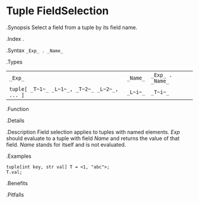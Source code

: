 #  Tuple FieldSelection

.Synopsis
Select a field from a tuple by its field name.

.Index
.

.Syntax
`_Exp_ . _Name_`

.Types


|                                         |          |                  |
| --- | --- | --- |
| `_Exp_`                                 | `_Name_` | `_Exp_ . _Name_` |
|`tuple[ _T~1~_ _L~1~_, _T~2~_ _L~2~_, ... ]` |  `_L~i~_` | `_T~i~_`         |


.Function

.Details

.Description
Field selection applies to tuples with named elements.
_Exp_ should evaluate to a tuple with field _Name_ and returns the value of that field.
_Name_ stands for itself and is not evaluated.

.Examples
```rascal-shell
tuple[int key, str val] T = <1, "abc">;
T.val;
```

.Benefits

.Pitfalls

